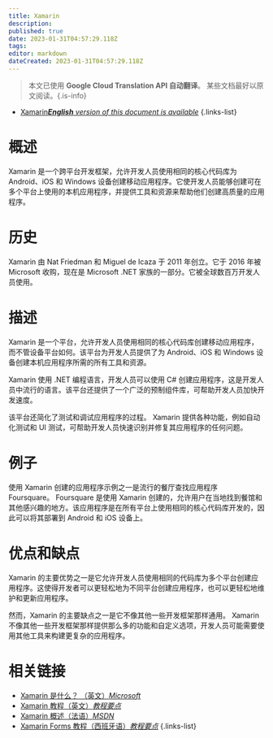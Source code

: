 ```yaml
---
title: Xamarin
description: 
published: true
date: 2023-01-31T04:57:29.118Z
tags: 
editor: markdown
dateCreated: 2023-01-31T04:57:29.118Z
---
```


> 本文已使用 **Google Cloud Translation API 自动翻译**。
某些文档最好以原文阅读。{.is-info}
- [Xamarin***English** version of this document is available*](/en/Knowledge-base/Dictionary/xamarin)
{.links-list}

  
# 概述

Xamarin 是一个跨平台开发框架，允许开发人员使用相同的核心代码库为 Android、iOS 和 Windows 设备创建移动应用程序。它使开发人员能够创建可在多个平台上使用的本机应用程序，并提供工具和资源来帮助他们创建高质量的应用程序。

# 历史

Xamarin 由 Nat Friedman 和 Miguel de Icaza 于 2011 年创立。它于 2016 年被 Microsoft 收购，现在是 Microsoft .NET 家族的一部分。它被全球数百万开发人员使用。

# 描述

Xamarin 是一个平台，允许开发人员使用相同的核心代码库创建移动应用程序，而不管设备平台如何。该平台为开发人员提供了为 Android、iOS 和 Windows 设备创建本机应用程序所需的所有工具和资源。

Xamarin 使用 .NET 编程语言，开发人员可以使用 C# 创建应用程序，这是开发人员中流行的语言。该平台还提供了一个广泛的预制组件库，可帮助开发人员加快开发速度。

该平台还简化了测试和调试应用程序的过程。 Xamarin 提供各种功能，例如自动化测试和 UI 测试，可帮助开发人员快速识别并修复其应用程序的任何问题。

# 例子

使用 Xamarin 创建的应用程序示例之一是流行的餐厅查找应用程序 Foursquare。 Foursquare 是使用 Xamarin 创建的，允许用户在当地找到餐馆和其他感兴趣的地方。该应用程序是在所有平台上使用相同的核心代码库开发的，因此可以将其部署到 Android 和 iOS 设备上。

# 优点和缺点

Xamarin 的主要优势之一是它允许开发人员使用相同的代码库为多个平台创建应用程序。这使得开发者可以更轻松地为不同平台创建应用程序，也可以更轻松地维护和更新应用程序。

然而，Xamarin 的主要缺点之一是它不像其他一些开发框架那样通用。 Xamarin 不像其他一些开发框架那样提供那么多的功能和自定义选项，开发人员可能需要使用其他工具来构建更复杂的应用程序。

# 相关链接

- [Xamarin 是什么？ （英文）*Microsoft*](https://docs.microsoft.com/en-us/xamarin/get-started/what-is-xamarin)
- [Xamarin 教程（英文）*教程要点*](https://www.tutorialspoint.com/xamarin/index.htm)
- [Xamarin 概述（法语）*MSDN*](https://msdn.microsoft.com/fr-fr/library/mt683786.aspx)
- [Xamarin Forms 教程（西班牙语）*教程要点*](https://www.tutorialspoint.com/xamarin_forms/index.htm)
{.links-list}